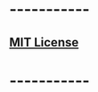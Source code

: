 # -----------

## [MIT License](https://github.com/ssooenftzero/0X/raw/master/LICENSE)

# -----------
